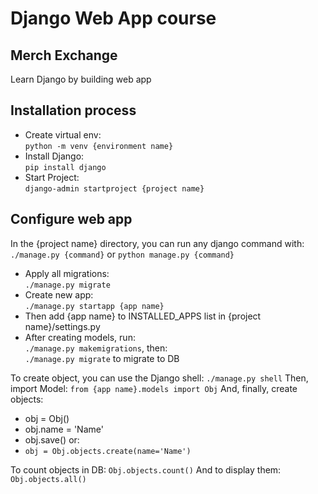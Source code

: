 # Django Web App course

## Merch Exchange

Learn Django by building web app

## Installation process

- Create virtual env:</br>
`python -m venv {environment name}`
- Install Django:</br>
`pip install django`
- Start Project:</br>
`django-admin startproject {project name}`

## Configure web app

In the {project name} directory, you can run any django command with:</br>
`./manage.py {command}` or `python manage.py {command}`
- Apply all migrations:</br>
`./manage.py migrate`
- Create new app:</br>
`./manage.py startapp {app name}`
- Then add {app name} to INSTALLED_APPS list in {project name}/settings.py
- After creating models, run:</br>
`./manage.py makemigrations`, then:</br>
`./manage.py migrate` to migrate to DB

To create object, you can use the Django shell: `./manage.py shell`
Then, import Model: `from {app name}.models import Obj`
And, finally, create objects:
- obj = Obj()
- obj.name = 'Name'
- obj.save()
or:
- `obj = Obj.objects.create(name='Name')`

To count objects in DB:
`Obj.objects.count()`
And to display them:
`Obj.objects.all()`